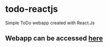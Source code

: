 # todo-reactjs
 Simple ToDo webapp created with React.Js

## Webapp can be accessed [here](https://todo-webapp-reactjs.web.app)
